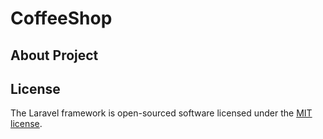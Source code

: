 <p align="center"><h1>CoffeeShop</h1></p>


## About Project



## License

The Laravel framework is open-sourced software licensed under the [MIT license](https://opensource.org/licenses/MIT).
